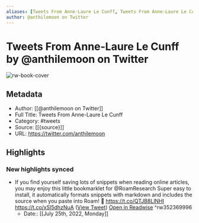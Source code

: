 ```yaml
---
aliases: [Tweets From Anne-Laure Le Cunff, Tweets From Anne-Laure Le Cunff]
author: @anthilemoon on Twitter
---
```

# Tweets From Anne-Laure Le Cunff by @anthilemoon on Twitter

![rw-book-cover](https://pbs.twimg.com/profile_images/1232115663315099649/L3uzIyYW.jpg)

## Metadata
- Author: [[@anthilemoon on Twitter]]
- Full Title: Tweets From Anne-Laure Le Cunff
- Category: #tweets
- Source: [[{source}]]
- URL: https://twitter.com/anthilemoon

## Highlights
### New highlights synced
- If you find yourself saving lots of snippets when reading online articles, you may enjoy this little bookmarklet for @RoamResearch
  Super easy to install, it automatically formats snippets with markdown and includes the source when you paste into Roam!
  🔖 https://t.co/QTJB8LlNHI https://t.co/xSl5dhzNuA ([View Tweet](https://twitter.com/anthilemoon/status/1252583122732044288)) [Open in Readwise](https://readwise.io/open/352369996) ^rw352369996
    - Date:: [[July 25th, 2022, Monday]]
